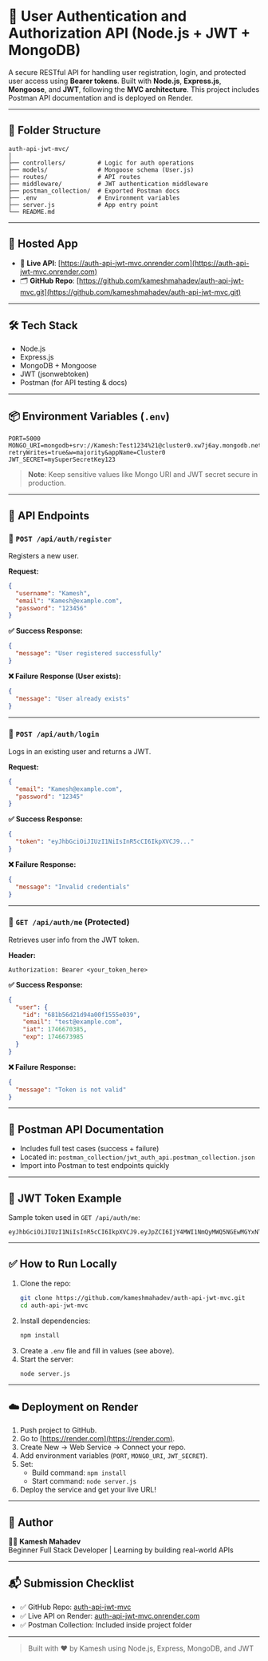 # 🔐 User Authentication and Authorization API (Node.js + JWT + MongoDB)

A secure RESTful API for handling user registration, login, and protected user access using **Bearer tokens**. Built with **Node.js**, **Express.js**, **Mongoose**, and **JWT**, following the **MVC architecture**. This project includes Postman API documentation and is deployed on Render.

---

## 📁 Folder Structure

```
auth-api-jwt-mvc/
│
├── controllers/         # Logic for auth operations
├── models/              # Mongoose schema (User.js)
├── routes/              # API routes
├── middleware/          # JWT authentication middleware
├── postman_collection/  # Exported Postman docs
├── .env                 # Environment variables
├── server.js            # App entry point
└── README.md
```

---

## 🚀 Hosted App

- 🔗 **Live API**: [https://auth-api-jwt-mvc.onrender.com](https://auth-api-jwt-mvc.onrender.com)
- 🗂️ **GitHub Repo**: [https://github.com/kameshmahadev/auth-api-jwt-mvc.git](https://github.com/kameshmahadev/auth-api-jwt-mvc.git)

---

## 🛠️ Tech Stack

- Node.js
- Express.js
- MongoDB + Mongoose
- JWT (jsonwebtoken)
- Postman (for API testing & docs)

---

## 📦 Environment Variables (`.env`)

```env
PORT=5000
MONGO_URI=mongodb+srv://Kamesh:Test1234%21@cluster0.xw7j6ay.mongodb.net/?retryWrites=true&w=majority&appName=Cluster0
JWT_SECRET=mySuperSecretKey123
```

> **Note**: Keep sensitive values like Mongo URI and JWT secret secure in production.

---

## 📌 API Endpoints

### 🔸 `POST /api/auth/register`

Registers a new user.

**Request:**
```json
{
  "username": "Kamesh",
  "email": "Kamesh@example.com",
  "password": "123456"
}
```

**✅ Success Response:**
```json
{
  "message": "User registered successfully"
}
```

**❌ Failure Response (User exists):**
```json
{
  "message": "User already exists"
}
```

---

### 🔸 `POST /api/auth/login`

Logs in an existing user and returns a JWT.

**Request:**
```json
{
  "email": "Kamesh@example.com",
  "password": "12345"
}
```

**✅ Success Response:**
```json
{
  "token": "eyJhbGciOiJIUzI1NiIsInR5cCI6IkpXVCJ9..."
}
```

**❌ Failure Response:**
```json
{
  "message": "Invalid credentials"
}
```

---

### 🔸 `GET /api/auth/me` (Protected)

Retrieves user info from the JWT token.

**Header:**
```
Authorization: Bearer <your_token_here>
```

**✅ Success Response:**
```json
{
  "user": {
    "id": "681b56d21d94a00f1555e039",
    "email": "test@example.com",
    "iat": 1746670385,
    "exp": 1746673985
  }
}
```

**❌ Failure Response:**
```json
{
  "message": "Token is not valid"
}
```

---

## 📑 Postman API Documentation

- Includes full test cases (success + failure)
- Located in: `postman_collection/jwt_auth_api.postman_collection.json`
- Import into Postman to test endpoints quickly

---

## 🔐 JWT Token Example

Sample token used in `GET /api/auth/me`:
```
eyJhbGciOiJIUzI1NiIsInR5cCI6IkpXVCJ9.eyJpZCI6IjY4MWI1NmQyMWQ5NGEwMGYxNTU1ZTAzOSIsImVtYWlsIjoidGVzdEBleGFtcGxlLmNvbSIsImlhdCI6MTc0NjY3MDM4NSwiZXhwIjoxNzQ2NjczOTg1fQ.x5hoA6xOAwPCDKd7eF1P9mJUAbFeRheYDy0cUsryA2
```

---

## ✅ How to Run Locally

1. Clone the repo:
   ```bash
   git clone https://github.com/kameshmahadev/auth-api-jwt-mvc.git
   cd auth-api-jwt-mvc
   ```
2. Install dependencies:
   ```bash
   npm install
   ```
3. Create a `.env` file and fill in values (see above).
4. Start the server:
   ```bash
   node server.js
   ```

---

## ☁️ Deployment on Render

1. Push project to GitHub.
2. Go to [https://render.com](https://render.com).
3. Create New → Web Service → Connect your repo.
4. Add environment variables (`PORT`, `MONGO_URI`, `JWT_SECRET`).
5. Set:
   - Build command: `npm install`
   - Start command: `node server.js`
6. Deploy the service and get your live URL!

---

## 🧠 Author

👨‍💻 **Kamesh Mahadev**  
Beginner Full Stack Developer | Learning by building real-world APIs

---

## 📬 Submission Checklist

- ✅ GitHub Repo: [auth-api-jwt-mvc](https://github.com/kameshmahadev/auth-api-jwt-mvc.git)
- ✅ Live API on Render: [auth-api-jwt-mvc.onrender.com](https://auth-api-jwt-mvc.onrender.com)
- ✅ Postman Collection: Included inside project folder

---

> Built with ❤️ by Kamesh using Node.js, Express, MongoDB, and JWT
